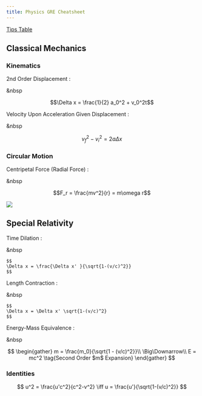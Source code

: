 ```yaml
---
title: Physics GRE Cheatsheet
---
```


[Tips Table](https://www.notion.so/005ec877d2374e92b2787461f0de8f32)

## Classical Mechanics

### Kinematics


2nd Order Displacement
: <p>&nbsp</p>
    $$\Delta x = \frac{1}{2} a_0^2 + v_0^2t$$

Velocity Upon Acceleration Given Displacement
: <p>&nbsp</p>

$$v_f^2 - v_i^2 = 2a \Delta x$$

### Circular Motion

Centripetal Force (Radial Force)
: <p>&nbsp</p>

$$F_r = \frac{mv^2}{r} = m\omega r$$

![](Untitled-2ab97b5b-2dea-4e34-b5d3-26377e233812.png)

## Special Relativity


Time Dilation
: <p>&nbsp</p>

    $$
    \Delta x = \frac{\Delta x' }{\sqrt{1-(v/c)^2}}
    $$

Length Contraction
: <p>&nbsp</p>

    $$
    \Delta x = \Delta x' \sqrt{1-(v/c)^2}
    $$

Energy-Mass Equivalence
: <p>&nbsp</p>

$$
\begin{gather}
m = \frac{m_0}{\sqrt{1 - (v/c)^2}}\\
\Big\Downarrow\\
E = mc^2 \tag{Second Order $m$ Expansion}
\end{gather}
$$


### Identities
$$
u^2 = \frac{u'c^2}{c^2-v^2} \iff u = \frac{u'}{\sqrt{1-(v/c)^2}}
$$